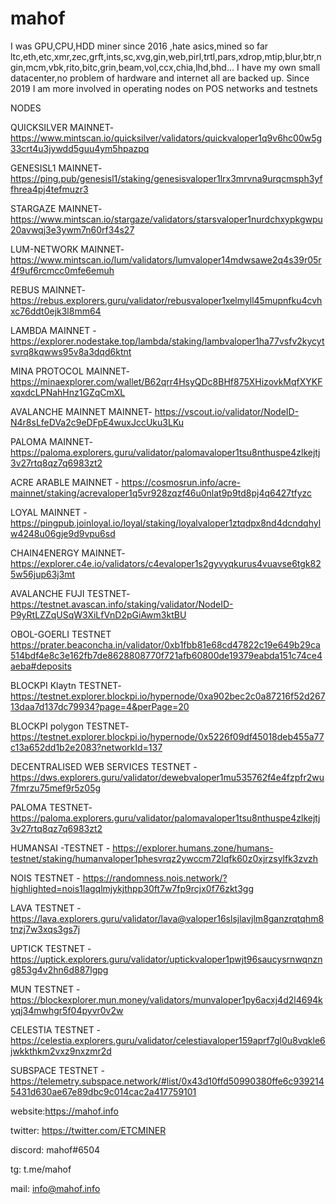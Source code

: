 # mahof
I was GPU,CPU,HDD miner since 2016 ,hate asics,mined so far ltc,eth,etc,xmr,zec,grft,ints,sc,xvg,gin,web,pirl,trtl,pars,xdrop,mtip,blur,btr,ngin,mcm,vbk,rito,bitc,grin,beam,vol,ccx,chia,lhd,bhd...
I have my own small datacenter,no problem of hardware and internet all are backed up.
Since 2019 I am more involved in operating nodes on POS networks and testnets

NODES

QUICKSILVER MAINNET- https://www.mintscan.io/quicksilver/validators/quickvaloper1q9v6hc00w5g33crt4u3jywdd5guu4ym5hpazpq

GENESISL1 MAINNET- https://ping.pub/genesisl1/staking/genesisvaloper1lrx3mrvna9urqcmsph3yffhrea4pj4tefmuzr3

STARGAZE MAINNET- https://www.mintscan.io/stargaze/validators/starsvaloper1nurdchxypkgwpu20avwqj3e3ywm7n60rf34s27

LUM-NETWORK MAINNET- https://www.mintscan.io/lum/validators/lumvaloper14mdwsawe2q4s39r05r4f9uf6rcmcc0mfe6emuh

REBUS MAINNET- https://rebus.explorers.guru/validator/rebusvaloper1xelmyll45mupnfku4cvhxc76ddt0ejk3l8mm64

LAMBDA MAINNET - https://explorer.nodestake.top/lambda/staking/lambvaloper1ha77vsfv2kycytsvrq8kqwws95v8a3dqd6ktnt

MINA PROTOCOL MAINNET- https://minaexplorer.com/wallet/B62qrr4HsyQDc8BHf875XHizovkMqfXYKFxqxdcLPNahHnz1GZqCmXL

AVALANCHE MAINNET MAINNET- https://vscout.io/validator/NodeID-N4r8sLfeDVa2c9eDFpE4wuxJccUku3LKu

PALOMA MAINNET- https://paloma.explorers.guru/validator/palomavaloper1tsu8nthuspe4zlkejtj3v27rtq8qz7q6983zt2

ACRE ARABLE MAINNET - https://cosmosrun.info/acre-mainnet/staking/acrevaloper1q5vr928zqzf46u0nlat9p9td8pj4q6427tfyzc

LOYAL MAINNET - https://pingpub.joinloyal.io/loyal/staking/loyalvaloper1ztqdpx8nd4dcndqhylw4248u06gje9d9vpu6sd

CHAIN4ENERGY MAINNET- https://explorer.c4e.io/validators/c4evaloper1s2gyvyqkurus4vuavse6tgk825w56jup63j3mt

AVALANCHE FUJI TESTNET- https://testnet.avascan.info/staking/validator/NodeID-P9yRtLZZqUSqW3XiLfVnD2pGiAwm3ktBU

OBOL-GOERLI TESTNET https://prater.beaconcha.in/validator/0xb1fbb81e68cd47822c19e649b29ca514bdf4e8c3e162fb7de8628808770f721afb60800de19379eabda151c74ce4aeba#deposits

BLOCKPI Klaytn TESTNET- https://testnet.explorer.blockpi.io/hypernode/0xa902bec2c0a87216f52d26713daa7d137dc79934?page=4&perPage=20

BLOCKPI polygon TESTNET- https://testnet.explorer.blockpi.io/hypernode/0x5226f09df45018deb455a77c13a652dd1b2e2083?networkId=137

DECENTRALISED WEB SERVICES TESTNET - https://dws.explorers.guru/validator/dewebvaloper1mu535762f4e4fzpfr2wu7fmrzu75mef9r5z05g

PALOMA TESTNET- https://paloma.explorers.guru/validator/palomavaloper1tsu8nthuspe4zlkejtj3v27rtq8qz7q6983zt2

HUMANSAI -TESTNET - https://explorer.humans.zone/humans-testnet/staking/humanvaloper1phesvrqz2ywccm72lqfk60z0xjrzsylfk3zvzh

NOIS TESTNET - https://randomness.nois.network/?highlighted=nois1lagqlmjykjthpp30ft7w7fp9rcjx0f76zkt3gg

LAVA TESTNET - https://lava.explorers.guru/validator/lava@valoper16slsjlavjlm8ganzrqtqhm8tnzj7w3xqs3gs7j

UPTICK TESTNET - https://uptick.explorers.guru/validator/uptickvaloper1pwjt96saucysrnwqnzng853g4v2hn6d887lgpg

MUN TESTNET - https://blockexplorer.mun.money/validators/munvaloper1py6acxj4d2l4694kyqj34mwhgr5f04pyvr0v2w

CELESTIA TESTNET - https://celestia.explorers.guru/validator/celestiavaloper159aprf7gl0u8vqkle6jwkkthkm2vxz9nxzmr2d

SUBSPACE TESTNET - https://telemetry.subspace.network/#list/0x43d10ffd50990380ffe6c9392145431d630ae67e89dbc9c014cac2a417759101




website:https://mahof.info

twitter: https://twitter.com/ETCMINER

discord: mahof#6504

tg: t.me/mahof

mail: info@mahof.info
